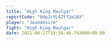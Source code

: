 ```yaml
---
title: "High King Maulgar"
reportCode: "8dpJrVLAZtf2m16X"
player: "Jeandésiré"
fight: "High King Maulgar"
date: 2021-06-27T18:56:46.792000+00:00
---
```

